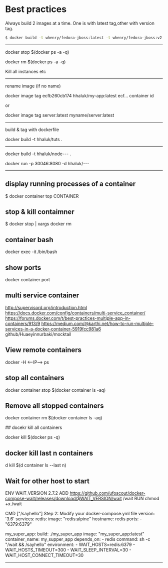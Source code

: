 # Best practices

Always build 2 images at a time. One is with latest tag,other with version tag. 


```sh
$ docker build -t whenry/fedora-jboss:latest -t whenry/fedora-jboss:v2.1 .

```


-----


docker stop $(docker ps -a -q)

docker rm $(docker ps -a -q)

Kill all instances etc



----

rename image (if no name)

docker image tag ecfb260cb174 hhaluk/my-app:latest
ecf... container id

or

docker image tag server:latest myname/server:latest


---

build & tag with dockerfile 

docker build -t hhaluk/tuts .



--------


docker build -t hhaluk/node--- .

docker run -p 30046:8080 -d hhaluk/---

----

## display running processes of a container 

$ docker container top CONTAINER

## stop & kill contaimner

$ docker stop <CONTAINERID> | xargs docker rm

## container bash

 docker exec -it <CONTAINERID> /bin/bash

 ## show ports

 docker container port <CONTAINERID>


## multi service container 
http://supervisord.org/introduction.html
https://docs.docker.com/config/containers/multi-service_container/
https://forums.docker.com/t/best-practices-multiple-app-in-containers/913/9
https://medium.com/@karthi.net/how-to-run-multiple-services-in-a-docker-container-5919fcc981a6
github/Huaeyinnurbaki/mocktail


## View remote containers 

docker -H <--IP--> ps

## stop all containers

docker container stop $(docker container ls -aq)

## Remove all stopped containers

 docker container rm $(docker container ls -aq)

## docekr kill all containers

docker kill $(docker ps -q)

## docker kill last n containers

d kill $(d container ls --last n)

## Wait for other host to start

ENV WAIT_VERSION 2.7.2
ADD https://github.com/ufoscout/docker-compose-wait/releases/download/$WAIT_VERSION/wait /wait
RUN chmod +x /wait

CMD ["/sayhello"]
Step 2: Modify your docker-compose.yml file
version: '3.6'
services:
  redis:
    image: "redis:alpine"
    hostname: redis
    ports:
      - "6379:6379"

  my_super_app:
    build: ./my_super_app
    image: "my_super_app:latest"
    container_name: my_supper_app
    depends_on:
      - redis
    command: sh -c "/wait && /sayhello"
    environment:
      - WAIT_HOSTS=redis:6379
      - WAIT_HOSTS_TIMEOUT=300
      - WAIT_SLEEP_INTERVAL=30
      - WAIT_HOST_CONNECT_TIMEOUT=30

-------
